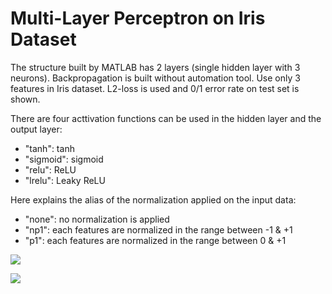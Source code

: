 # Multi-Layer Perceptron on Iris Dataset

The structure built by MATLAB has 2 layers (single hidden layer with 3 neurons). Backpropagation is built without automation tool. Use only 3 features in Iris dataset.
L2-loss is used and 0/1 error rate on test set is shown.

There are four acttivation functions can be used in the hidden layer and the output layer:
 * "tanh": tanh
 * "sigmoid": sigmoid
 * "relu": ReLU
 * "lrelu": Leaky ReLU

Here explains the alias of the normalization applied on the input data:
 * "none": no normalization is applied
 * "np1": each features are normalized in the range between -1 & +1
 * "p1": each features are normalized in the range between 0 & +1

![][1]

![][2]

[1]: ./lrelu-sigmoid.jpg
[2]: ./tanh-sigmoid.jpg